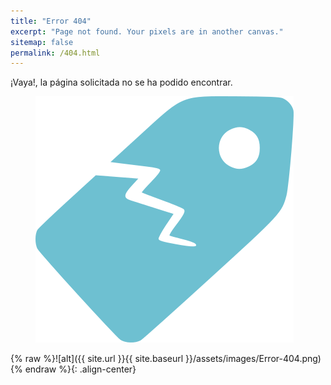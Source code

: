 ```yaml
---
title: "Error 404"
excerpt: "Page not found. Your pixels are in another canvas."
sitemap: false
permalink: /404.html
---
```


¡Vaya!, la página solicitada no se ha podido encontrar.

<figure>
<img src="assets/images/Error-404.png">
</figure>

{% raw %}![alt]({{ site.url }}{{ site.baseurl }}/assets/images/Error-404.png){% endraw %}{: .align-center}

<script type="text/javascript">
  var GOOG_FIXURL_LANG = 'es';
  var GOOG_FIXURL_SITE = '{{ site.url }}'
</script>
<script type="text/javascript"
  src="//linkhelp.clients.google.com/tbproxy/lh/wm/fixurl.js">
</script>
